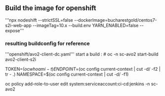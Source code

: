 ## Build the image for openshift
'''npx nodeshift --strictSSL=false --dockerImage=bucharestgold/centos7-s2i-web-app --imageTag=10.x --build.env YARN_ENABLED=false --expose'''
### resulting buildconfig for reference 
'''openshift/avo2-client-dc.yaml'''
start a build : # oc -n sc-avo2 start-build avo2-client-s2i


TOKEN=$(oc whoami -t)
ENDPOINT=$(oc config current-context | cut -d/ -f2 | tr - .)
NAMESPACE=$(oc config current-context | cut -d/ -f1)

oc policy add-role-to-user edit system:serviceaccount:ci-cd:jenkins -n sc-avo2
